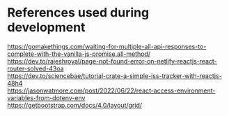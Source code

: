 # References used during development

https://gomakethings.com/waiting-for-multiple-all-api-responses-to-complete-with-the-vanilla-js-promise.all-method/ <br>
https://dev.to/rajeshroyal/page-not-found-error-on-netlify-reactjs-react-router-solved-43oa <br>
https://dev.to/sciencebae/tutorial-crate-a-simple-iss-tracker-with-reactjs-48h4 <br>
https://jasonwatmore.com/post/2022/06/22/react-access-environment-variables-from-dotenv-env <br>
https://getbootstrap.com/docs/4.0/layout/grid/ <br>
